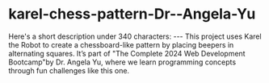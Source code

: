 # karel-chess-pattern-Dr--Angela-Yu
Here's a short description under 340 characters:  ---  This project uses Karel the Robot to create a chessboard-like pattern by placing beepers in alternating squares. It’s part of "The Complete 2024 Web Development Bootcamp"by Dr. Angela Yu, where we learn programming concepts through fun challenges like this one.
